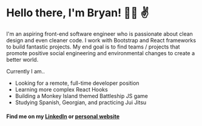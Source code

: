 # Hello there, I'm Bryan! :man_technologist: :v:

I'm an aspiring front-end software engineer who is passionate about clean design and even cleaner code. I work with Bootstrap and React frameworks to build fantastic projects. My end goal is to find teams / projects that promote positive social engineering and environmental changes to create a better world.

Currently I am..
  - Looking for a remote, full-time developer position
  - Learning more complex React Hooks
  - Building a Monkey Island themed Battleship JS game
  - Studying Spanish, Georgian, and practicing Jui Jitsu

#### Find me on my [LinkedIn](https://www.linkedin.com/in/bfink777/) or [personal website](https://www.notanactualsite.com)
